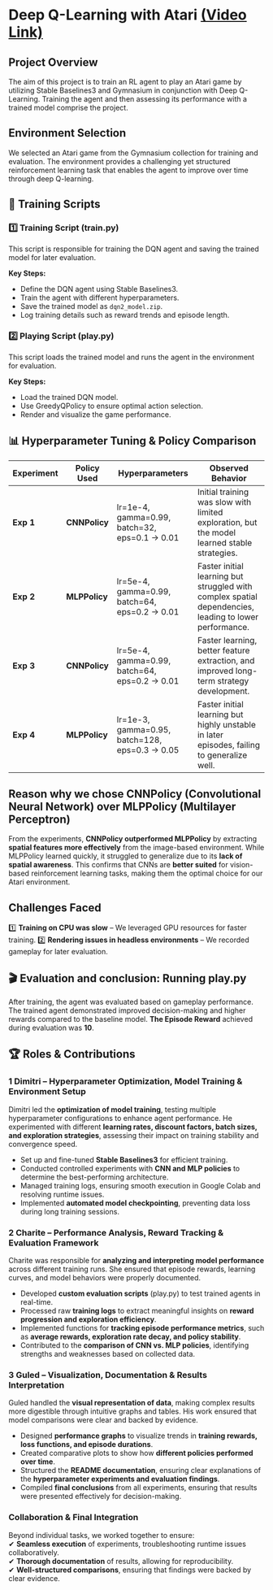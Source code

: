 # Deep Q-Learning with Atari [(Video Link)](https://drive.google.com/file/d/1ZdCODAwb2h0Kl1zGzK1hkf5l8Pa9aS33/view?usp=sharing)

##  Project Overview
The aim of this project is to train an RL agent to play an Atari game by utilizing Stable Baselines3 and Gymnasium in conjunction with Deep Q-Learning. Training the agent and then assessing its performance with a trained model comprise the project.

## Environment Selection
We selected an Atari game from the Gymnasium collection for training and evaluation. The environment provides a challenging yet structured reinforcement learning task that enables the agent to improve over time through deep Q-learning.

## 📜 Training Scripts
### 1️⃣ Training Script (train.py)
This script is responsible for training the DQN agent and saving the trained model for later evaluation.

**Key Steps:**
- Define the DQN agent using Stable Baselines3.
- Train the agent with different hyperparameters.
- Save the trained model as `dqn2_model.zip`.
- Log training details such as reward trends and episode length.

### 2️⃣ Playing Script (play.py)
This script loads the trained model and runs the agent in the environment for evaluation.

**Key Steps:**
- Load the trained DQN model.
- Use GreedyQPolicy to ensure optimal action selection.
- Render and visualize the game performance.

## 📊 Hyperparameter Tuning & Policy Comparison

| Experiment | Policy Used  | Hyperparameters | Observed Behavior |
|------------|-------------|----------------|--------------------|
| **Exp 1**  | **CNNPolicy** | lr=1e-4, gamma=0.99, batch=32, eps=0.1 → 0.01 | Initial training was slow with limited exploration, but the model learned stable strategies. |
| **Exp 2**  | **MLPPolicy** | lr=5e-4, gamma=0.99, batch=64, eps=0.2 → 0.01 | Faster initial learning but struggled with complex spatial dependencies, leading to lower performance. |
| **Exp 3**  | **CNNPolicy** | lr=5e-4, gamma=0.99, batch=64, eps=0.2 → 0.01 | Faster learning, better feature extraction, and improved long-term strategy development. |
| **Exp 4**  | **MLPPolicy** | lr=1e-3, gamma=0.95, batch=128, eps=0.3 → 0.05 | Faster initial learning but highly unstable in later episodes, failing to generalize well. |

## Reason why we chose CNNPolicy (Convolutional Neural Network) over MLPPolicy (Multilayer Perceptron)
From the experiments, **CNNPolicy outperformed MLPPolicy** by extracting **spatial features more effectively** from the image-based environment. While MLPPolicy learned quickly, it struggled to generalize due to its **lack of spatial awareness**. This confirms that CNNs are **better suited** for vision-based reinforcement learning tasks, making them the optimal choice for our Atari environment. 

##  Challenges Faced
1️⃣ **Training on CPU was slow** – We leveraged GPU resources for faster training.
2️⃣ **Rendering issues in headless environments** – We recorded gameplay for later evaluation.

## 🎬 Evaluation and conclusion: Running play.py
After training, the agent was evaluated based on gameplay performance. The trained agent demonstrated improved decision-making and higher rewards compared to the baseline model. **The Episode Reward** achieved during evaluation was **10**.

## 🏆 Roles & Contributions  

### 1️ **Dimitri – Hyperparameter Optimization, Model Training & Environment Setup**  
Dimitri led the **optimization of model training**, testing multiple hyperparameter configurations to enhance agent performance. He experimented with different **learning rates, discount factors, batch sizes, and exploration strategies**, assessing their impact on training stability and convergence speed.  
- Set up and fine-tuned **Stable Baselines3** for efficient training.  
- Conducted controlled experiments with **CNN and MLP policies** to determine the best-performing architecture.  
- Managed training logs, ensuring smooth execution in Google Colab and resolving runtime issues.  
- Implemented **automated model checkpointing**, preventing data loss during long training sessions.  

### 2️ **Charite – Performance Analysis, Reward Tracking & Evaluation Framework**  
Charite was responsible for **analyzing and interpreting model performance** across different training runs. She ensured that episode rewards, learning curves, and model behaviors were properly documented.  
- Developed **custom evaluation scripts** (play.py) to test trained agents in real-time.  
- Processed raw **training logs** to extract meaningful insights on **reward progression and exploration efficiency**.  
- Implemented functions for **tracking episode performance metrics**, such as **average rewards, exploration rate decay, and policy stability**.  
- Contributed to the **comparison of CNN vs. MLP policies**, identifying strengths and weaknesses based on collected data.  

### 3️ **Guled – Visualization, Documentation & Results Interpretation**  
Guled handled the **visual representation of data**, making complex results more digestible through intuitive graphs and tables. His work ensured that model comparisons were clear and backed by evidence.  
- Designed **performance graphs** to visualize trends in **training rewards, loss functions, and episode durations**.  
- Created comparative plots to show how **different policies performed over time**.  
- Structured the **README documentation**, ensuring clear explanations of the **hyperparameter experiments and evaluation findings**.  
- Compiled **final conclusions** from all experiments, ensuring that results were presented effectively for decision-making.  

###  **Collaboration & Final Integration**  
Beyond individual tasks, we worked together to ensure:  
✔ **Seamless execution** of experiments, troubleshooting runtime issues collaboratively.  
✔ **Thorough documentation** of results, allowing for reproducibility.  
✔ **Well-structured comparisons**, ensuring that findings were backed by clear evidence.  




